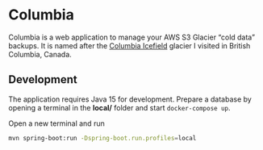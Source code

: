 # Columbia

Columbia is a web application to manage your AWS S3 Glacier “cold data” backups.
It is named after the [Columbia Icefield](https://en.wikipedia.org/wiki/Columbia_Icefield) glacier I visited in British Columbia, Canada.

## Development
The application requires Java 15 for development.
Prepare a database by opening a terminal in the **local/** folder and start `docker-compose up`.

Open a new terminal and run
```sh
mvn spring-boot:run -Dspring-boot.run.profiles=local
```